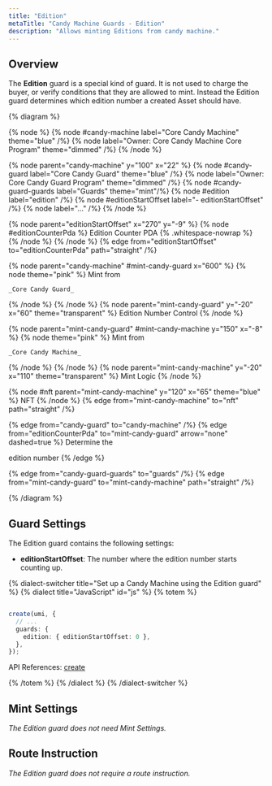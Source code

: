 ```yaml
---
title: "Edition"
metaTitle: "Candy Machine Guards - Edition"
description: "Allows minting Editions from candy machine."
---
```


## Overview

The **Edition** guard is a special kind of guard. It is not used to charge the buyer, or verify conditions that they are allowed to mint. Instead the Edition guard determines which edition number a created Asset should have. 

{% diagram  %}

{% node %}
{% node #candy-machine label="Core Candy Machine" theme="blue" /%}
{% node label="Owner: Core Candy Machine Core Program" theme="dimmed" /%}
{% /node %}

{% node parent="candy-machine" y="100" x="22" %}
{% node #candy-guard label="Core Candy Guard" theme="blue" /%}
{% node label="Owner: Core Candy Guard Program" theme="dimmed" /%}
{% node #candy-guard-guards label="Guards" theme="mint"/%}
{% node #edition label="edition" /%}
{% node #editionStartOffset label="- editionStartOffset" /%}
{% node label="..." /%}
{% /node %}

{% node parent="editionStartOffset" x="270" y="-9"  %}
{% node #editionCounterPda %}
Edition Counter PDA {% .whitespace-nowrap %}
{% /node %}
{% /node %}
{% edge from="editionStartOffset" to="editionCounterPda" path="straight" /%}

{% node parent="candy-machine" #mint-candy-guard x="600" %}
  {% node theme="pink" %}
    Mint from

    _Core Candy Guard_
  {% /node %}
{% /node %}
{% node parent="mint-candy-guard" y="-20" x="60" theme="transparent" %}
  Edition Number Control
{% /node %}

{% node parent="mint-candy-guard" #mint-candy-machine y="150" x="-8" %}
  {% node theme="pink" %}
    Mint from 
    
    _Core Candy Machine_
  {% /node %}
{% /node %}
{% node parent="mint-candy-machine" y="-20" x="110" theme="transparent" %}
  Mint Logic
{% /node %}

{% node #nft parent="mint-candy-machine" y="120" x="65" theme="blue" %}
  NFT
{% /node %}
{% edge from="mint-candy-machine" to="nft" path="straight" /%}

{% edge from="candy-guard" to="candy-machine" /%}
{% edge from="editionCounterPda" to="mint-candy-guard" arrow="none" dashed=true %}
Determine the 

edition number
{% /edge %}

{% edge from="candy-guard-guards" to="guards" /%}
{% edge from="mint-candy-guard" to="mint-candy-machine" path="straight" /%}

{% /diagram %}

## Guard Settings

The Edition guard contains the following settings:

- **editionStartOffset**: The number where the edition number starts counting up.

{% dialect-switcher title="Set up a Candy Machine using the Edition guard" %}
{% dialect title="JavaScript" id="js" %}
{% totem %}

```ts

create(umi, {
  // ...
  guards: {
    edition: { editionStartOffset: 0 },
  },
});
```

API References: [create](https://mpl-core-candy-machine-js-docs.vercel.app/functions/create.html)

{% /totem %}
{% /dialect %}
{% /dialect-switcher %}

## Mint Settings

_The Edition guard does not need Mint Settings._

## Route Instruction

_The Edition guard does not require a route instruction._
